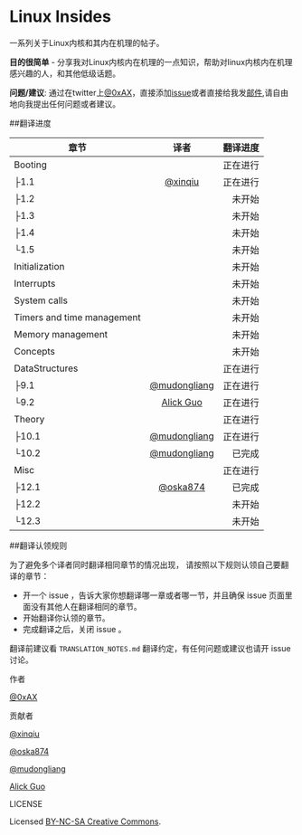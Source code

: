Linux Insides
===============

一系列关于Linux内核和其内在机理的帖子。

**目的很简单** - 分享我对Linux内核内在机理的一点知识，帮助对linux内核内在机理感兴趣的人，和其他低级话题。

**问题/建议**: 通过在twitter上[@0xAX](https://twitter.com/0xAX)，直接添加[issue](https://github.com/0xAX/linux-internals/issues/new)或者直接给我发[邮件](mailto:anotherworldofworld@gmail.com),请自由地向我提出任何问题或者建议。


##翻译进度

| 章节|译者|翻译进度|
| ------------- |:-------------:| -----:|
|Booting||正在进行|
|├1.1|[@xinqiu](https://github.com/xinqiu)|正在进行|
|├1.2||未开始|
|├1.3||未开始|
|├1.4||未开始|
|└1.5||未开始|
|Initialization||未开始|
|Interrupts||未开始|
|System calls||未开始|
|Timers and time management||未开始|
|Memory management||未开始|
|Concepts||未开始|
|DataStructures||正在进行|
|├9.1|[@mudongliang](https://github.com/mudongliang)|正在进行|
|└9.2|[Alick Guo](https://github.com/a1ickgu0)|正在进行|
|Theory||正在进行|
|├10.1|[@mudongliang](https://github.com/mudongliang)|正在进行|
|└10.2|[@mudongliang](https://github.com/mudongliang)|已完成|
|Misc||正在进行|
|├12.1|[@oska874](https://github.com/oska874)|已完成|
|├12.2||未开始|
|└12.3||未开始|

##翻译认领规则

为了避免多个译者同时翻译相同章节的情况出现， 请按照以下规则认领自己要翻译的章节：

* 开一个 issue ，告诉大家你想翻译哪一章或者哪一节，并且确保 issue 页面里面没有其他人在翻译相同的章节。
* 开始翻译你认领的章节。
* 完成翻译之后，关闭 issue 。

翻译前建议看 `TRANSLATION_NOTES.md` 翻译约定，有任何问题或建议也请开 issue 讨论。



作者

[@0xAX](https://twitter.com/0xAX)


贡献者
	
[@xinqiu](https://github.com/xinqiu)

[@oska874](https://github.com/oska874)
	
[@mudongliang](https://github.com/mudongliang)

[Alick Guo](https://github.com/a1ickgu0)

LICENSE

Licensed [BY-NC-SA Creative Commons](http://creativecommons.org/licenses/by-nc-sa/4.0/).


